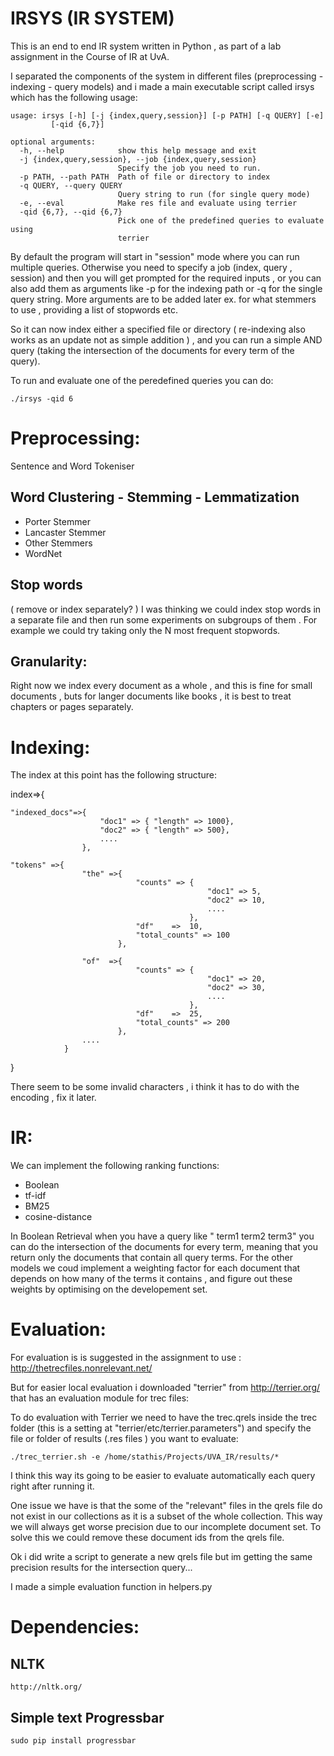IRSYS (IR SYSTEM)
=================
This is an end to end IR system written in Python , as part of a lab assignment in the Course of IR at UvA. 

I separated the components of the system in different files (preprocessing - indexing  - query models) and i made a main executable script 
called irsys which has the following usage:

	usage: irsys [-h] [-j {index,query,session}] [-p PATH] [-q QUERY] [-e]
             [-qid {6,7}]

	optional arguments:
	  -h, --help            show this help message and exit
	  -j {index,query,session}, --job {index,query,session}
	                        Specify the job you need to run.
	  -p PATH, --path PATH  Path of file or directory to index
	  -q QUERY, --query QUERY
	                        Query string to run (for single query mode)
	  -e, --eval            Make res file and evaluate using terrier
	  -qid {6,7}, --qid {6,7}
	                        Pick one of the predefined queries to evaluate using
	                        terrier


By default the program will start in "session" mode where you can run multiple queries. Otherwise you need to specify a job (index, query , session) and then you will get prompted for the required inputs , or you can also add them as arguments like -p for the indexing path or -q for the single query string. More arguments are to be added later ex. for what stemmers to use , providing a list of stopwords etc.

So it can now index either a specified file or directory ( re-indexing also works as an update not as simple addition ) , and you can
run a simple AND query (taking the intersection of the documents for every term of the query).

To run and evaluate one of the peredefined queries you can do:

	./irsys -qid 6


Preprocessing:
===============

Sentence and Word Tokeniser 

Word Clustering - Stemming - Lemmatization
-------------------------------------------

-	Porter Stemmer
-	Lancaster Stemmer 
-	Other Stemmers
-	WordNet
	
Stop words
--------------
 ( remove or index separately? )
I was thinking we could index stop words in a separate file and then run some experiments on subgroups of them . For example we 
could try taking only the N most frequent stopwords.

Granularity:
-------------
Right now we index every document as a whole , and this is fine for small documents , buts for langer documents like books , it is best to treat chapters or pages separately.


Indexing:
===============
The index at this point has the following structure:

index=>{

	"indexed_docs"=>{
						"doc1" => { "length" => 1000},
						"doc2" => { "length" => 500},
						....
					},

	"tokens" =>{
					"the" =>{ 
								"counts" => {
												"doc1" => 5,
												"doc2" => 10,
												....
											},
								"df"    =>  10,
								"total_counts" => 100
							},
				
					"of"  =>{ 
								"counts" => {
												"doc1" => 20,
												"doc2" => 30,
												....
											},
								"df"    =>  25,
								"total_counts" => 200
							},
					....
				}
}



There seem to be some invalid characters , i think it has to do with the encoding , fix it later.

IR: 
==============
We can implement the following ranking functions:

-	Boolean
-	tf-idf
-	BM25
-	cosine-distance

In Boolean Retrieval when you have a query like " term1 term2 term3"
you can do the intersection of the documents for every term, meaning that you return only the documents
that contain all query terms. For the other models we coud implement a weighting factor for each document
that depends on how many of the terms it contains , and figure out these weights by optimising on the developement set.


Evaluation:
=================
For evaluation is is suggested in the assignment to use :
	http://thetrecfiles.nonrelevant.net/

But for easier local evaluation i downloaded "terrier" from http://terrier.org/ that has an evaluation module for trec files:

To do evaluation with Terrier we need to have the trec.qrels inside the trec folder (this is a setting at "terrier/etc/terrier.parameters")
and specify the file or folder of results (.res files ) you want to evaluate:

	./trec_terrier.sh -e /home/stathis/Projects/UVA_IR/results/*

I think this way its going to be easier to evaluate automatically each query right after running it.


One issue we have is that the some of the "relevant" files in the qrels file do not exist in our collections as it is a subset of the whole
collection. This way we will always get worse precision due to our incomplete document set. To solve this we could remove these document ids from the qrels file.

Ok i did write a script to generate a new qrels file but im getting the same precision results for the intersection query...

I made a simple evaluation function in helpers.py

Dependencies:
===============
NLTK 
-----

	http://nltk.org/

Simple text Progressbar
------------------------

	sudo pip install progressbar